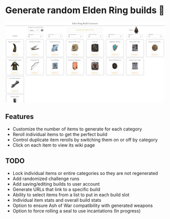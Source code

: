 # Generate random Elden Ring builds 🤺

[![Site view](public/ERBG.png)](https://erbg.vercel.app/)

## Features
- Customize the number of items to generate for each category
- Reroll individual items to get the perfect build
- Control duplicate item rerolls by switching them on or off by category
- Click on each item to view its wiki page

## TODO
- Lock individual items or entire categories so they are not regenerated
- Add randomized challenge runs
- Add saving/editing builds to user account
- Generate URLs that link to a specific build
- Ability to select items from a list to put in each build slot
- Individual item stats and overall build stats
- Option to ensure Ash of War compatibility with generated weapons
- Option to force rolling a seal to use incantations (In progress)
